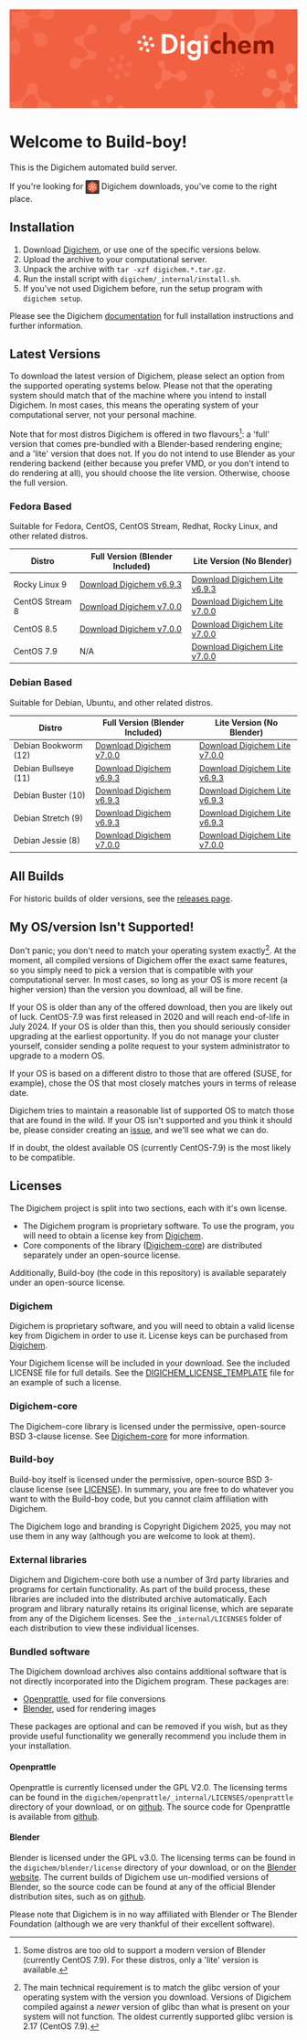<img src="Banner.png" alt="Banner" />

# Welcome to Build-boy!

This is the Digichem automated build server.

If you're looking for <img src="Logo.png" alt="Banner" height=24 valign=middle /> Digichem downloads, you've come to the right place.

## Installation

1. Download <!-- Quick-Download --> [Digichem](https://github.com/Digichem-Project/build-boy/releases/download/7.0.0-CentOS-Stream-8/digichem.7.0.0.CentOS-Stream-8-blender.tar.gz), or use one of the specific versions below.
1. Upload the archive to your computational server.
1. Unpack the archive with `tar -xzf digichem.*.tar.gz`.
1. Run the install script with `digichem/_internal/install.sh`.
1. If you've not used Digichem before, run the setup program with `digichem setup`.

Please see the Digichem [documentation](https://doc.digi-chem.co.uk) for full installation instructions and further information.

## Latest Versions

To download the latest version of Digichem, please select an option from the supported operating systems below.
Please not that the operating system should match that of the machine where you intend to install Digichem.
In most cases, this means the operating system of your computational server, not your personal machine.

Note that for most distros Digichem is offered in two flavours[^1]: a 'full' version that comes pre-bundled with a Blender-based rendering engine;
and a 'lite' version that does not. If you do not intend to use Blender as your rendering backend (either because you prefer VMD, or you don't intend to do rendering at all),
you should choose the lite version. Otherwise, choose the full version.

### Fedora Based

Suitable for Fedora, CentOS, CentOS Stream, Redhat, Rocky Linux, and other related distros.

| Distro | Full Version (Blender Included) | Lite Version (No Blender) |
|--------|---------------------------|---------------------------------|
| Rocky Linux 9 | <!-- Rocky-Linux-9 --> [Download Digichem v6.9.3](https://github.com/Digichem-Project/build-boy/releases/download/6.9.3-Rocky-Linux-9/digichem.6.9.3.Rocky-Linux-9-blender.tar.gz) | [Download Digichem Lite v6.9.3](https://github.com/Digichem-Project/build-boy/releases/download/6.9.3-Rocky-Linux-9/digichem.6.9.3.Rocky-Linux-9.tar.gz) |
| CentOS Stream 8 | <!-- CentOS-Stream-8 --> [Download Digichem v7.0.0](https://github.com/Digichem-Project/build-boy/releases/download/7.0.0-CentOS-Stream-8/digichem.7.0.0.CentOS-Stream-8-blender.tar.gz) | [Download Digichem Lite v7.0.0](https://github.com/Digichem-Project/build-boy/releases/download/7.0.0-CentOS-Stream-8/digichem.7.0.0.CentOS-Stream-8.tar.gz) |
| CentOS 8.5 | <!-- CentOS-8.5 --> [Download Digichem v7.0.0](https://github.com/Digichem-Project/build-boy/releases/download/7.0.0-CentOS-8.5/digichem.7.0.0.CentOS-8.5-blender.tar.gz) | [Download Digichem Lite v7.0.0](https://github.com/Digichem-Project/build-boy/releases/download/7.0.0-CentOS-8.5/digichem.7.0.0.CentOS-8.5.tar.gz) |
| CentOS 7.9 | <!-- CentOS-7.9 --> N/A | [Download Digichem Lite v7.0.0](https://github.com/Digichem-Project/build-boy/releases/download/7.0.0-CentOS-7.9/digichem.7.0.0.CentOS-7.9.tar.gz) |

### Debian Based

Suitable for Debian, Ubuntu, and other related distros.

| Distro | Full Version (Blender Included) | Lite Version (No Blender) |
|--------|---------------------------|---------------------------------|
| Debian Bookworm (12) | <!-- Debian-Bookworm --> [Download Digichem v7.0.0](https://github.com/Digichem-Project/build-boy/releases/download/7.0.0-Debian-Bookworm/digichem.7.0.0.Debian-Bookworm-blender.tar.gz) | [Download Digichem Lite v7.0.0](https://github.com/Digichem-Project/build-boy/releases/download/7.0.0-Debian-Bookworm/digichem.7.0.0.Debian-Bookworm.tar.gz) |
| Debian Bullseye (11) | <!-- Debian-Bullseye --> [Download Digichem v6.9.3](https://github.com/Digichem-Project/build-boy/releases/download/6.9.3-Debian-Bullseye/digichem.6.9.3.Debian-Bullseye-blender.tar.gz) | [Download Digichem Lite v6.9.3](https://github.com/Digichem-Project/build-boy/releases/download/6.9.3-Debian-Bullseye/digichem.6.9.3.Debian-Bullseye.tar.gz) |
| Debian Buster (10) | <!-- Debian-Buster --> [Download Digichem v6.9.3](https://github.com/Digichem-Project/build-boy/releases/download/6.9.3-Debian-Buster/digichem.6.9.3.Debian-Buster-blender.tar.gz) | [Download Digichem Lite v6.9.3](https://github.com/Digichem-Project/build-boy/releases/download/6.9.3-Debian-Buster/digichem.6.9.3.Debian-Buster.tar.gz) |
| Debian Stretch (9) | <!-- Debian-Stretch --> [Download Digichem v6.9.3](https://github.com/Digichem-Project/build-boy/releases/download/6.9.3-Debian-Stretch/digichem.6.9.3.Debian-Stretch-blender.tar.gz) | [Download Digichem Lite v6.9.3](https://github.com/Digichem-Project/build-boy/releases/download/6.9.3-Debian-Stretch/digichem.6.9.3.Debian-Stretch.tar.gz) |
| Debian Jessie (8) | <!-- Debian-Jessie --> [Download Digichem v7.0.0](https://github.com/Digichem-Project/build-boy/releases/download/7.0.0-Debian-Jessie/digichem.7.0.0.Debian-Jessie-blender.tar.gz) | [Download Digichem Lite v7.0.0](https://github.com/Digichem-Project/build-boy/releases/download/7.0.0-Debian-Jessie/digichem.7.0.0.Debian-Jessie.tar.gz) |

## All Builds

For historic builds of older versions, see the [releases page](https://github.com/Digichem-Project/build-boy/releases).

## My OS/version Isn't Supported!

Don't panic; you don't need to match your operating system exactly[^2]. At the moment, all compiled
versions of Digichem offer the exact same features, so you simply need to pick a version that is compatible
with your computational server. In most cases, so long as your OS is more recent (a higher version) than
the version you download, all will be fine.

If your OS is older than any of the offered download, then you are likely out of luck. CentOS-7.9 was first
released in 2020 and will reach end-of-life in July 2024. If your OS is older than this, then you should
seriously consider upgrading at the earliest opportunity. If you do not manage your cluster yourself,
consider sending a polite request to your system administrator to upgrade to a modern OS.

If your OS is based on a different distro to those that are offered (SUSE, for example), chose the OS
that most closely matches yours in terms of release date.

Digichem tries to maintain a reasonable list of supported OS to match those that are found in the wild.
If your OS isn't supported and you think it should be, please consider creating an
[issue](https://github.com/Digichem-Project/build-boy/issues), and we'll see what we can do.

If in doubt, the oldest available OS (currently CentOS-7.9) is the most likely to be compatible.

[^1]: Some distros are too old to support a modern version of Blender (currently CentOS 7.9). For these distros, only a 'lite' version is available.
[^2]: The main technical requirement is to match the glibc version of your operating system with the version you download.
Versions of Digichem compiled against a *newer* version of glibc than what is present on your system will not function.
The oldest currently supported glibc version is 2.17 (CentOS 7.9).


## Licenses

The Digichem project is split into two sections, each with it's own license.
 - The Digichem program is proprietary software. To use the program, you will need to obtain a license key from [Digichem](https://digi-chem.co.uk/get-started-year).
 - Core components of the library ([Digichem-core](https://github.com/Digichem-Project/digichem-core)) are distributed separately under an open-source license.

Additionally, Build-boy (the code in this repository) is available separately under an open-source license.

### Digichem

Digichem is proprietary software, and you will need to obtain a valid license key from Digichem in order to use it.
License keys can be purchased from [Digichem](https://digi-chem.co.uk/get-started-year).

Your Digichem license will be included in your download. See the included LICENSE file for full details.
See the [DIGICHEM_LICENSE_TEMPLATE](DIGICHEM_LICENSE_TEMPLATE.md) file for an example of such a license.

### Digichem-core

The Digichem-core library is licensed under the permissive, open-source BSD 3-clause license.
See [Digichem-core](https://github.com/Digichem-Project/digichem-core) for more information.

### Build-boy

Build-boy itself is licensed under the permissive, open-source BSD 3-clause license (see [LICENSE](LICENSE)).
In summary, you are free to do whatever you want to with the Build-boy code, but you cannot claim
affiliation with Digichem.

The Digichem logo and branding is Copyright Digichem 2025, you may not use them in any way (although you are welcome to look at them).

### External libraries

Digichem and Digichem-core both use a number of 3rd party libraries and programs for certain functionality.
As part of the build process, these libraries are included into the distributed archive automatically.
Each program and library naturally retains its original license, which are separate from any of the Digichem licenses.
See the `_internal/LICENSES` folder of each distribution to view these individual licenses.

### Bundled software

The Digichem download archives also contains additional software that is not directly incorporated into the Digichem program. These packages are:

 - [Openprattle](https://github.com/Digichem-Project/openprattle), used for file conversions
 - [Blender](https://www.blender.org/), used for rendering images

These packages are optional and can be removed if you wish, but as they provide useful functionality we generally recommend you include them in your installation.

#### Openprattle

Openprattle is currently licensed under the GPL V2.0. The licensing terms can be found in the `digichem/openprattle/_internal/LICENSES/openprattle` directory of your download, or on [github](https://github.com/Digichem-Project/openprattle/blob/main/LICENSE).
The source code for Openprattle is available from [github](https://github.com/Digichem-Project/openprattle).

#### Blender

Blender is licensed under the GPL v3.0. The licensing terms can be found in the `digichem/blender/license` directory of your download, or on the [Blender website](https://www.blender.org/about/license/).
The current builds of Digichem use un-modified versions of Blender, so the source code can be found at any of the official Blender distribution sites, such as on [github](https://github.com/blender/blender).

Please note that Digichem is in no way affiliated with Blender or The Blender Foundation (although we are very thankful of their excellent software).
